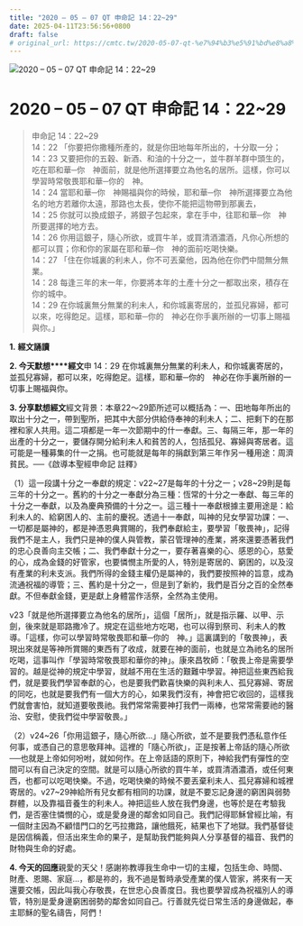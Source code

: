 ```yaml
---
title: "2020 – 05 – 07 QT 申命記 14：22~29"
date: 2025-04-11T23:56:56+0800
draft: false
# original_url: https://cmtc.tw/2020-05-07-qt-%e7%94%b3%e5%91%bd%e8%a8%98-14%ef%bc%9a2229
---
```


![2020 – 05 – 07 QT 申命記 14：22~29](/images/qt.jpg   "2020 – 05 – 07 QT 申命記 14：22~29")

# 2020 – 05 – 07 QT 申命記 14：22~29

> 申命記 14：22~29  
> 14：22 「你要把你撒種所產的，就是你田地每年所出的，十分取一分；  
> 14：23 又要把你的五穀、新酒、和油的十分之一，並牛群羊群中頭生的，吃在耶和華─你　神面前，就是他所選擇要立為他名的居所。這樣，你可以學習時常敬畏耶和華─你的　神。  
> 14：24 當耶和華─你　神賜福與你的時候，耶和華─你　神所選擇要立為他名的地方若離你太遠，那路也太長，使你不能把這物帶到那裏去，  
> 14：25 你就可以換成銀子，將銀子包起來，拿在手中，往耶和華─你　神所要選擇的地方去。  
> 14：26 你用這銀子，隨心所欲，或買牛羊，或買清酒濃酒，凡你心所想的都可以買；你和你的家屬在耶和華─你　神的面前吃喝快樂。  
> 14：27 「住在你城裏的利未人，你不可丟棄他，因為他在你們中間無分無業。  
> 14：28 每逢三年的末一年，你要將本年的土產十分之一都取出來，積存在你的城中。  
> 14：29 在你城裏無分無業的利未人，和你城裏寄居的，並孤兒寡婦，都可以來，吃得飽足。這樣，耶和華─你的　神必在你手裏所辦的一切事上賜福與你。」

**1.** **經文誦讀**

**2. 今天默想****經文**申 14：29 在你城裏無分無業的利未人，和你城裏寄居的，並孤兒寡婦，都可以來，吃得飽足。這樣，耶和華─你的　神必在你手裏所辦的一切事上賜福與你。

**3. 分享默想經文**經文背景：本章22～29節所述可以概括為：一、田地每年所出的取出十分之一，帶到聖所，把其中大部分供給侍奉神的利未人；二、把剩下的在那裡和家人共用。這二項都是一年一次節期中的什一奉獻。三、每隔三年，那一年的出產的十分之一，要儲存開分給利未人和貧苦的人，包括孤兒、寡婦與寄居者。這可能是一種募集的什一之捐。也可能就是每年的捐獻到第三年作另一種用途：周濟貧民。──《啟導本聖經申命記 註釋》

（1）這一段講十分之一奉獻的規定：v22~27是每年的十分之一；v28~29則是每三年的十分之一。舊約的十分之一奉獻分為三種：恆常的十分之一奉獻、每三年的十分之一奉獻，以及為慶典預備的十分之一。這三種十一奉獻根據主要用途是：給利未人的、給窮困人的、主前的慶祝。透過十一奉獻，叫神的兒女學習功課：一、一切都是屬神的，都是神憑恩典賞賜的，我們奉獻給主，要學習「敬畏神」，記得我們不是主人，我們只是神的僕人與管教，蒙召管理神的產業，將來還要憑著我們的忠心良善向主交帳；二、我們奉獻十分之一，要存著喜樂的心、感恩的心，慈愛的心，成為金錢的好管家，也要憐憫主所愛的人，特別是寄居的、窮困的，以及沒有產業的利未支派。我們所得的金錢主權仍是屬神的，我們要按照神的旨意，成為流通祝福的導管；三、舊約是十分之一，但是到了新約，我們是百分之百的全然奉獻。不但奉獻金錢，更是獻上身體當作活祭，全然為主使用。

v23「就是他所選擇要立為他名的居所」，這個「居所」，就是指示羅、以甲、示劍，後來就是耶路撒冷了。規定在這些地方吃喝，也可以得到祭司、利未人的教導。「這樣，你可以學習時常敬畏耶和華─你的　神。」這裏講到的「敬畏神」，表現出來就是等神所賞賜的東西有了收成，就要在神的面前，也就是立為祂名的居所吃喝，這事叫作「學習時常敬畏耶和華你的神」。康來昌牧師：「敬畏上帝是需要學習的。越是從神的規定中學習，就越不用在生活的艱難中學習。神把這些東西給我們，就是要我們學習奉獻的心，也是要我們歡喜快樂的與利未人、孤兒寡婦、寄居的同吃，也就是要我們有一個大方的心，如果我們沒有，神會把它收回的，這樣我們就會害怕，就知道要敬畏祂。我們常常需要神打我們一兩棒，也常常需要祂的醫治、安慰，使我們從中學習敬畏。」

（2）v24~26「你用這銀子，隨心所欲…」隨心所欲，並不是要我們憑私意作任何事，或憑自己的意思敬拜神。這裡的「隨心所欲」，正是按著上帝話的隨心所欲──也就是上帝如何吩咐，就如何作。在上帝話語的原則下，神給我們有彈性的空間可以有自己決定的空間。就是可以隨心所欲的買牛羊，或買清酒濃酒，或任何東西，也都可以吃喝快樂。不過，吃喝快樂的時候不要丟棄利未人、孤兒寡婦和城裡寄居的。v27~29神給所有兒女都有相同的功課，就是不要忘記身邊的窮困與弱勢群體，以及靠福音養生的利未人。神把這些人放在我們身邊，也等於是在考驗我們，是否塞住憐憫的心，或是愛身邊的鄰舍如同自己。我們記得耶穌曾經比喻，有一個財主因為不顧惜門口的乞丐拉撒路，讓他餓死，結果也下了地獄。我們基督徒是因信稱義，但活出來生命的果子，是幫助我們能夠與人分享基督的福音、我們的財物與生命的好處。

**4. 今天的回應**親愛的天父！感謝祢教導我生命中一切的主權，包括生命、時間、財產、恩賜、家庭…，都是祢的，我不過是暫時承受產業的僕人管家，將來有一天還要交帳，因此叫我心存敬畏，在世忠心良善度日。我也要學習成為祝福別人的導管，特別是愛身邊窮困弱勢的鄰舍如同自己。行善就先從日常生活的身邊做起，奉主耶穌的聖名禱告，阿們！